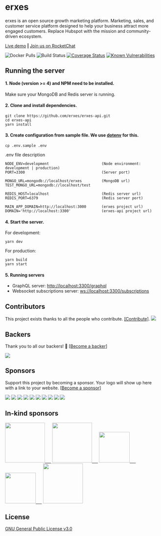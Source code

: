 # erxes

erxes is an open source growth marketing platform. Marketing, sales, and customer service platform designed to help your business attract more engaged customers. Replace Hubspot with the mission and community-driven ecosystem.

<a href="https://demo.erxes.io/">Live demo</a> <b>| </b> <a href="https://rocketchat.erxes.io/register/Gw4WRJnk9fSbyAXTq">Join us on RocketChat</a>

![Docker Pulls](https://img.shields.io/docker/pulls/erxes/erxes-api)
![Build Status](https://drone.erxes.io/api/badges/erxes/erxes-api/status.svg?branch=master)
[![Coverage Status](https://coveralls.io/repos/github/erxes/erxes-api/badge.svg?branch=master)](https://coveralls.io/github/erxes/erxes-widgets-api?branch=master)
[![Known Vulnerabilities](https://snyk.io/test/github/erxes/erxes-api/badge.svg)](https://snyk.io/test/github/erxes/erxes-api)

## Running the server

#### 1. Node (version >= 4) and NPM need to be installed.

Make sure your MongoDB and Redis server is running.

#### 2. Clone and install dependencies.

```Shell
git clone https://github.com/erxes/erxes-api.git
cd erxes-api
yarn install
```

#### 3. Create configuration from sample file. We use [dotenv](https://github.com/motdotla/dotenv) for this.

```Shell
cp .env.sample .env
```

.env file description

```.env
NODE_ENV=development                        (Node environment: development | production)
PORT=3300                                   (Server port)

MONGO_URL=mongodb://localhost/erxes         (MongoDB url)
TEST_MONGO_URL=mongodb://localhost/test

REDIS_HOST=localhost                        (Redis server url)
REDIS_PORT=6379                             (Redis server port)

MAIN_APP_DOMAIN=http://localhost:3000       (erxes project url)
DOMAIN='http://localhost:3300'              (erxes-api project url)
```

#### 4. Start the server.

For development:

```Shell
yarn dev
```

For production:

```Shell
yarn build
yarn start
```

#### 5. Running servers
- GraphQL server: [http://localhost:3300/graphql](http://localhost:3300/graphql)
- Websocket subscriptions server: [ws://localhost:3300/subscriptions](ws://localhost:3300/subscriptions)

## Contributors

This project exists thanks to all the people who contribute. [[Contribute]](CONTRIBUTING.md).
<a href="graphs/contributors"><img src="https://opencollective.com/erxes/contributors.svg?width=890" /></a>


## Backers

Thank you to all our backers! 🙏 [[Become a backer](https://opencollective.com/erxes#backer)]

<a href="https://opencollective.com/erxes#backers" target="_blank"><img src="https://opencollective.com/erxes/backers.svg?width=890"></a>


## Sponsors

Support this project by becoming a sponsor. Your logo will show up here with a link to your website. [[Become a sponsor](https://opencollective.com/erxes#sponsor)]

<a href="https://opencollective.com/erxes/sponsor/0/website" target="_blank"><img src="https://opencollective.com/erxes/sponsor/0/avatar.svg"></a>
<a href="https://opencollective.com/erxes/sponsor/1/website" target="_blank"><img src="https://opencollective.com/erxes/sponsor/1/avatar.svg"></a>
<a href="https://opencollective.com/erxes/sponsor/2/website" target="_blank"><img src="https://opencollective.com/erxes/sponsor/2/avatar.svg"></a>
<a href="https://opencollective.com/erxes/sponsor/3/website" target="_blank"><img src="https://opencollective.com/erxes/sponsor/3/avatar.svg"></a>
<a href="https://opencollective.com/erxes/sponsor/4/website" target="_blank"><img src="https://opencollective.com/erxes/sponsor/4/avatar.svg"></a>
<a href="https://opencollective.com/erxes/sponsor/5/website" target="_blank"><img src="https://opencollective.com/erxes/sponsor/5/avatar.svg"></a>
<a href="https://opencollective.com/erxes/sponsor/6/website" target="_blank"><img src="https://opencollective.com/erxes/sponsor/6/avatar.svg"></a>
<a href="https://opencollective.com/erxes/sponsor/7/website" target="_blank"><img src="https://opencollective.com/erxes/sponsor/7/avatar.svg"></a>
<a href="https://opencollective.com/erxes/sponsor/8/website" target="_blank"><img src="https://opencollective.com/erxes/sponsor/8/avatar.svg"></a>
<a href="https://opencollective.com/erxes/sponsor/9/website" target="_blank"><img src="https://opencollective.com/erxes/sponsor/9/avatar.svg"></a>

## In-kind sponsors

<a href="https://www.cloudflare.com/" target="_blank"><img src="https://s3.amazonaws.com/erxes/github/cloudflare.png" width="130px;" />&nbsp;&nbsp;&nbsp;&nbsp;&nbsp;</a>
<a href="https://cloud.google.com/developers/startups/" target="_blank"><img src="https://s3.amazonaws.com/erxes/github/cloud-logo.svg" width="130px;" />&nbsp;&nbsp;&nbsp;&nbsp;&nbsp;</a>
<a href="https://www.digitalocean.com/" target="_blank"><img src="https://s3.amazonaws.com/erxes/github/digitalocean.png" width="100px;" />&nbsp;&nbsp;&nbsp;&nbsp;&nbsp;</a>
<a href="https://www.transifex.com/" target="_blank"><img src="https://s3.amazonaws.com/erxes/github/transifex.png" width="100px;" />&nbsp;&nbsp;&nbsp;&nbsp;&nbsp;</a>
<a href="https://www.browserstack.com/" target="_blank"><img src="https://s3.amazonaws.com/erxes/github/browserstack.png" width="130px;" /></a>

## License
<a href="https://github.com/erxes/erxes-api/blob/develop/LICENSE.md">GNU General Public License v3.0</a>
